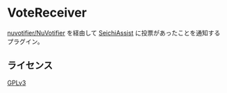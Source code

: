 # VoteReceiver

[nuvotifier/NuVotifier](https://github.com/nuvotifier/NuVotifier) を経由して [SeichiAssist](https://github.com/GiganticMinecraft/SeichiAssist) に投票があったことを通知するプラグイン。

## ライセンス

[GPLv3](./LICENSE)

